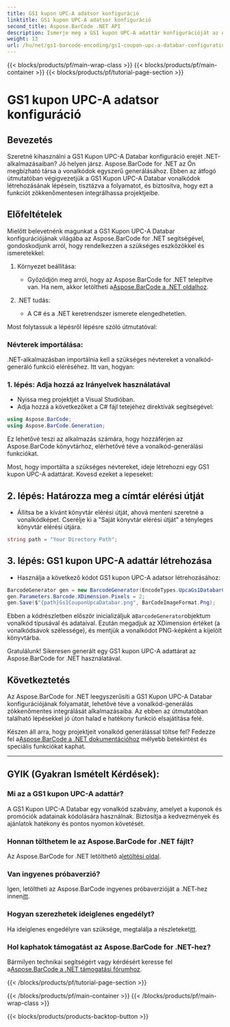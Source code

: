 ```yaml
---
title: GS1 kupon UPC-A adatsor konfiguráció
linktitle: GS1 kupon UPC-A adatsor konfiguráció
second_title: Aspose.BarCode .NET API
description: Ismerje meg a GS1 kupon UPC-A adattár konfigurációját az Aspose.BarCode segítségével .NET-hez. Hozzon létre vonalkódokat egyszerűen. Kezd el most!
weight: 13
url: /hu/net/gs1-barcode-encoding/gs1-coupon-upc-a-databar-configuration/
---
```


{{< blocks/products/pf/main-wrap-class >}}
{{< blocks/products/pf/main-container >}}
{{< blocks/products/pf/tutorial-page-section >}}

# GS1 kupon UPC-A adatsor konfiguráció


## Bevezetés

Szeretné kihasználni a GS1 Kupon UPC-A Databar konfiguráció erejét .NET-alkalmazásaiban? Jó helyen jársz. Aspose.BarCode for .NET az Ön megbízható társa a vonalkódok egyszerű generálásához. Ebben az átfogó útmutatóban végigvezetjük a GS1 Kupon UPC-A Databar vonalkódok létrehozásának lépésein, tisztázva a folyamatot, és biztosítva, hogy ezt a funkciót zökkenőmentesen integrálhassa projektjeibe.

## Előfeltételek

Mielőtt belevetnénk magunkat a GS1 Kupon UPC-A Databar konfigurációjának világába az Aspose.BarCode for .NET segítségével, gondoskodjunk arról, hogy rendelkezzen a szükséges eszközökkel és ismeretekkel:

1. Környezet beállítása:
   -  Győződjön meg arról, hogy az Aspose.BarCode for .NET telepítve van. Ha nem, akkor letöltheti a[Aspose.BarCode a .NET oldalhoz](https://releases.aspose.com/barcode/net/).

2. .NET tudás:
   - A C# és a .NET keretrendszer ismerete elengedhetetlen.

Most folytassuk a lépésről lépésre szóló útmutatóval:

### Névterek importálása:

.NET-alkalmazásban importálnia kell a szükséges névtereket a vonalkód-generáló funkció eléréséhez. Itt van, hogyan:

### 1. lépés: Adja hozzá az Irányelvek használatával
- Nyissa meg projektjét a Visual Studióban.
- Adja hozzá a következőket a C# fájl tetejéhez direktívák segítségével:

```csharp
using Aspose.BarCode;
using Aspose.BarCode.Generation;
```

Ez lehetővé teszi az alkalmazás számára, hogy hozzáférjen az Aspose.BarCode könyvtárhoz, elérhetővé téve a vonalkód-generálási funkciókat.

Most, hogy importálta a szükséges névtereket, ideje létrehozni egy GS1 kupon UPC-A adattárat. Kovesd ezeket a lepeseket:

## 2. lépés: Határozza meg a címtár elérési útját
- Állítsa be a kívánt könyvtár elérési útját, ahová menteni szeretné a vonalkódképet. Cserélje ki a "Saját könyvtár elérési útját" a tényleges könyvtár elérési útjára.

```csharp
string path = "Your Directory Path";
```

## 3. lépés: GS1 kupon UPC-A adattár létrehozása
- Használja a következő kódot GS1 kupon UPC-A adatsor létrehozásához:

```csharp
BarcodeGenerator gen = new BarcodeGenerator(EncodeTypes.UpcaGs1DatabarCoupon, "123456789012(8110)ASPOSE");
gen.Parameters.Barcode.XDimension.Pixels = 2;
gen.Save($"{path}Gs1CouponUpcaDatabar.png", BarCodeImageFormat.Png);
```

 Ebben a kódrészletben először inicializáljuk a`BarcodeGenerator`objektum vonalkód típusával és adataival. Ezután megadjuk az XDimension értéket (a vonalkódsávok szélessége), és mentjük a vonalkódot PNG-képként a kijelölt könyvtárba.

Gratulálunk! Sikeresen generált egy GS1 kupon UPC-A adattárat az Aspose.BarCode for .NET használatával.

## Következtetés

Az Aspose.BarCode for .NET leegyszerűsíti a GS1 Kupon UPC-A Databar konfigurációjának folyamatát, lehetővé téve a vonalkód-generálás zökkenőmentes integrálását alkalmazásaiba. Az ebben az útmutatóban található lépésekkel jó úton halad e hatékony funkció elsajátítása felé.

 Készen áll arra, hogy projektjeit vonalkód generálással töltse fel? Fedezze fel a[Aspose.BarCode a .NET dokumentációhoz](https://reference.aspose.com/barcode/net/) mélyebb betekintést és speciális funkciókat kaphat.

---

## GYIK (Gyakran Ismételt Kérdések):

### Mi az a GS1 kupon UPC-A adattár?
A GS1 Kupon UPC-A Databar egy vonalkód szabvány, amelyet a kuponok és promóciók adatainak kódolására használnak. Biztosítja a kedvezmények és ajánlatok hatékony és pontos nyomon követését.

### Honnan tölthetem le az Aspose.BarCode for .NET fájlt?
Az Aspose.BarCode for .NET letölthető a[letöltési oldal](https://releases.aspose.com/barcode/net/).

### Van ingyenes próbaverzió?
 Igen, letöltheti az Aspose.BarCode ingyenes próbaverzióját a .NET-hez innen[itt](https://releases.aspose.com/).

### Hogyan szerezhetek ideiglenes engedélyt?
 Ha ideiglenes engedélyre van szüksége, megtalálja a részleteket[itt](https://purchase.aspose.com/temporary-license/).

### Hol kaphatok támogatást az Aspose.BarCode for .NET-hez?
 Bármilyen technikai segítségért vagy kérdésért keresse fel a[Aspose.BarCode a .NET támogatási fórumhoz](https://forum.aspose.com/c/barcode/13).


{{< /blocks/products/pf/tutorial-page-section >}}

{{< /blocks/products/pf/main-container >}}
{{< /blocks/products/pf/main-wrap-class >}}

{{< blocks/products/products-backtop-button >}}
